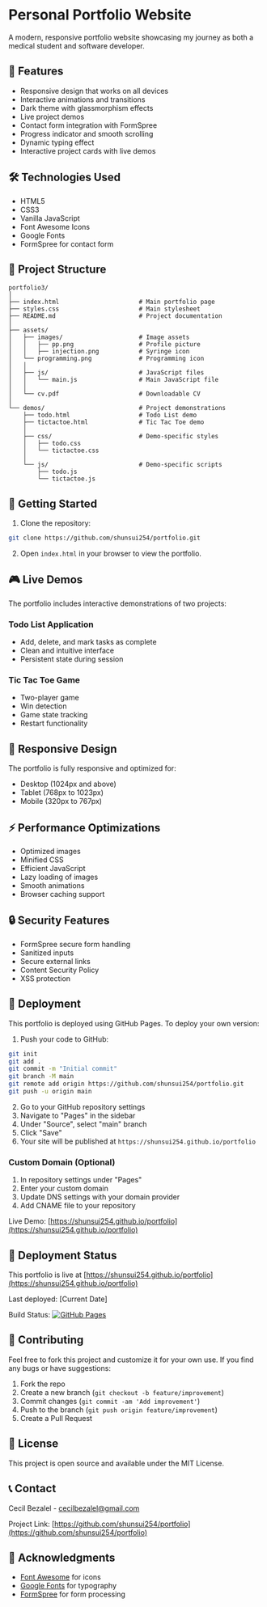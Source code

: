 # Personal Portfolio Website

A modern, responsive portfolio website showcasing my journey as both a medical student and software developer.

## 🚀 Features

- Responsive design that works on all devices
- Interactive animations and transitions
- Dark theme with glassmorphism effects
- Live project demos
- Contact form integration with FormSpree
- Progress indicator and smooth scrolling
- Dynamic typing effect
- Interactive project cards with live demos

## 🛠️ Technologies Used

- HTML5
- CSS3
- Vanilla JavaScript
- Font Awesome Icons
- Google Fonts
- FormSpree for contact form

## 📁 Project Structure

```
portfolio3/
│
├── index.html                      # Main portfolio page
├── styles.css                      # Main stylesheet
├── README.md                       # Project documentation
│
├── assets/
│   ├── images/                     # Image assets
│   │   ├── pp.png                  # Profile picture
│   │   ├── injection.png           # Syringe icon
│   └── programming.png             # Programming icon
│   │
│   ├── js/                         # JavaScript files
│   │   └── main.js                 # Main JavaScript file
│   │
│   └── cv.pdf                      # Downloadable CV
│
└── demos/                          # Project demonstrations
    ├── todo.html                   # Todo List demo
    ├── tictactoe.html              # Tic Tac Toe demo
    │
    ├── css/                        # Demo-specific styles
    │   ├── todo.css
    │   └── tictactoe.css
    │
    └── js/                         # Demo-specific scripts
        ├── todo.js
        └── tictactoe.js
```

## 🚀 Getting Started

1. Clone the repository:
```bash
git clone https://github.com/shunsui254/portfolio.git
```

2. Open `index.html` in your browser to view the portfolio.

## 🎮 Live Demos

The portfolio includes interactive demonstrations of two projects:

### Todo List Application
- Add, delete, and mark tasks as complete
- Clean and intuitive interface
- Persistent state during session

### Tic Tac Toe Game
- Two-player game
- Win detection
- Game state tracking
- Restart functionality

## 📱 Responsive Design

The portfolio is fully responsive and optimized for:
- Desktop (1024px and above)
- Tablet (768px to 1023px)
- Mobile (320px to 767px)

## ⚡ Performance Optimizations

- Optimized images
- Minified CSS
- Efficient JavaScript
- Lazy loading of images
- Smooth animations
- Browser caching support

## 🔒 Security Features

- FormSpree secure form handling
- Sanitized inputs
- Secure external links
- Content Security Policy
- XSS protection

## 🚀 Deployment

This portfolio is deployed using GitHub Pages. To deploy your own version:

1. Push your code to GitHub:
```bash
git init
git add .
git commit -m "Initial commit"
git branch -M main
git remote add origin https://github.com/shunsui254/portfolio.git
git push -u origin main
```

2. Go to your GitHub repository settings
3. Navigate to "Pages" in the sidebar
4. Under "Source", select "main" branch
5. Click "Save"
6. Your site will be published at `https://shunsui254.github.io/portfolio`

### Custom Domain (Optional)
1. In repository settings under "Pages"
2. Enter your custom domain
3. Update DNS settings with your domain provider
4. Add CNAME file to your repository

Live Demo: [https://shunsui254.github.io/portfolio](https://shunsui254.github.io/portfolio)

## 🚀 Deployment Status

This portfolio is live at [https://shunsui254.github.io/portfolio](https://shunsui254.github.io/portfolio)

Last deployed: [Current Date]

Build Status: [![GitHub Pages](https://img.shields.io/github/deployments/shunsui254/portfolio/github-pages?label=GitHub%20Pages&logo=github)](https://github.com/shunsui254/portfolio/deployments)

## 🤝 Contributing

Feel free to fork this project and customize it for your own use. If you find any bugs or have suggestions:

1. Fork the repo
2. Create a new branch (`git checkout -b feature/improvement`)
3. Commit changes (`git commit -am 'Add improvement'`)
4. Push to the branch (`git push origin feature/improvement`)
5. Create a Pull Request

## 📄 License

This project is open source and available under the MIT License.

## 📞 Contact

Cecil Bezalel - [cecilbezalel@gmail.com](mailto:cecilbezalel@gmail.com)

Project Link: [https://github.com/shunsui254/portfolio](https://github.com/shunsui254/portfolio)

## 🙏 Acknowledgments

- [Font Awesome](https://fontawesome.com/) for icons
- [Google Fonts](https://fonts.google.com/) for typography
- [FormSpree](https://formspree.io/) for form processing
